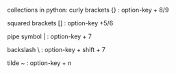 
collections in python:
curly brackets {} : option-key + 8/9         

squared brackets [] : option-key +5/6        


pipe symbol | : option-key + 7

backslash \ : option-key + shift + 7

tilde ~ : option-key + n

